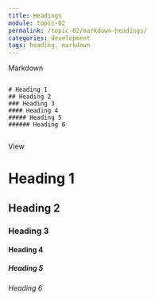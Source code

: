 ```yaml
---
title: Headings
module: topic-02
permalink: /topic-02/markdown-headings/
categories: development
tags: heading, markdown
---
```


<div class="divider-heading"></div>

<div class="container-row">
  <div class="col-lg-6">
    <div class="code-heading">
      <span class="md">Markdown</span>
    </div>
    <div class="language-markdown highlighter-rouge"><div class="highlight"><pre class="no-highlight"><code>
<span class="gu"># Heading 1</span>
<span class="gu">## Heading 2</span>
<span class="gu">### Heading 3</span>
<span class="gu">#### Heading 4</span>
<span class="gu">##### Heading 5</span>
<span class="gu">###### Heading 6</span>
    </code></pre></div></div>
  </div>

  <div class="col-lg-6">
    <div class="code-heading">
      <span class="preview">View</span>
    </div>
    <div class="preview">
<h1>Heading 1</h1>
<h2>Heading 2</h2>
<h3>Heading 3</h3>
<h4>Heading 4</h4>
<h5>Heading 5</h5>
<h6>Heading 6</h6>
    </div>
  </div>
</div>
